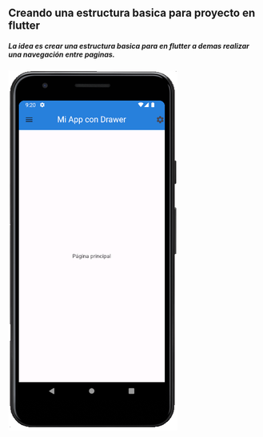 ## Creando una estructura basica para proyecto en flutter

##### La idea es crear una estructura basica para en flutter a demas realizar una navegación entre paginas.

![](https://github.com/urian121/Aprendiendo-Flutter-desde-cero/blob/master/app_estructura_proyecto_flutter/estructura-proyecto-flutter-navegacion.png)
